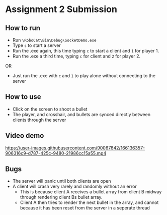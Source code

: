 # Assignment 2 Submission

## How to run

- Run ```\RoboCat\Bin\Debug\SocketDemo.exe```
- Type ```s``` to start a server
- Run the .exe again, this time typing ```c``` to start a client and ```1``` for player 1.
- Run the .exe a third time, typing ```c``` for client and ```2``` for player 2.

OR

- Just run the .exe with ```c``` and ```1``` to play alone without connecting to the server

## How to use

- Click on the screen to shoot a bullet
- The player, and crosshair, and bullets are synced directly between clients through the server

## Video demo

https://user-images.githubusercontent.com/90067642/166136357-906316c9-d787-425c-9480-21986cc15a55.mp4

## Bugs

- The server will panic until both clients are open
- A client will crash very rarely and randomly without an error
  - This is because client A receives a bullet array from client B midway through rendering client Bs bullet array.
  - Client A then tries to render the next bullet in the array, and cannot because it has been reset from the server in a seperate thread
